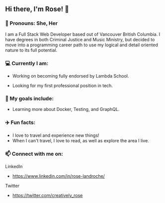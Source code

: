 <!--
**roselandroche/roselandroche** is a ✨ _special_ ✨ repository because its `README.md` (this file) appears on your GitHub profile.

Here are some ideas to get you started:
- 👯 I’m looking to collaborate on ...
- 🤔 I’m looking for help with ...
- 💬 Ask me about ...
-->

## Hi there, I'm Rose!  👋
### :woman: Pronouns: She, Her

I am a Full Stack Web Developer based out of Vancouver British Columbia. I have degrees in both Criminal Justice and Music Ministry, but decided to move into a programming career path to use my logical and detail oriented nature to its full potential.

### :computer: Currently I am:

- Working on becoming fully endorsed by Lambda School.

- Looking for my first professional position in tech.

### 🌱 My goals include:

- Learning more about Docker, Testing, and GraphQL.

### :airplane: Fun facts:

- I love to travel and experience new things!
- When I can't travel, I love to read, as well as explore the area I live.

### 📫  Connect with me on:
LinkedIn
  - https://www.linkedin.com/in/rose-landroche/
  
Twitter
  - https://twitter.com/creatively_rose
